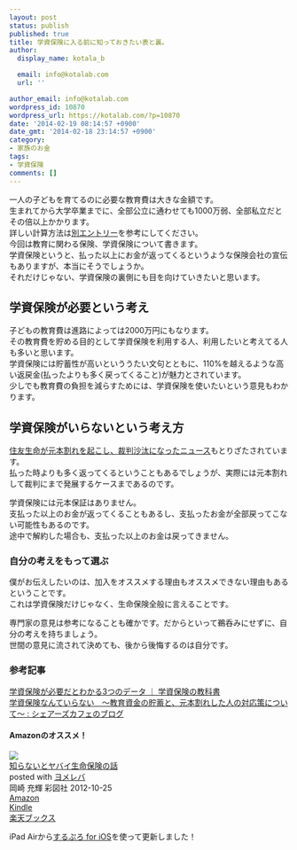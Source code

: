 ```yaml
---
layout: post
status: publish
published: true
title: 学資保険に入る前に知っておきたい表と裏。
author:
  display_name: kotala_b

  email: info@kotalab.com
  url: ''

author_email: info@kotalab.com
wordpress_id: 10870
wordpress_url: https://kotalab.com/?p=10870
date: '2014-02-19 08:14:57 +0900'
date_gmt: '2014-02-18 23:14:57 +0900'
category:
- 家族のお金
tags:
- 学資保険
comments: []
---
```

<p>一人の子どもを育てるのに必要な教育費は大きな金額です。<br />
生まれてから大学卒業までに、全部公立に通わせても1000万弱、全部私立だとその倍以上かかります。<br />
詳しい計算方法は<a href="https://kotalab.com/education-cost" target="_blank">別エントリー</a>を参考にしてください。<br />
今回は教育に関わる保険、学資保険について書きます。<br />
学資保険というと、払った以上にお金が返ってくるというような保険会社の宣伝もありますが、本当にそうでしょうか。<br />
それだけじゃない、学資保険の裏側にも目を向けていきたいと思います。</p>
<p><!--more--></p>
<h2>学資保険が必要という考え</h2>
<p>子どもの教育費は進路によっては2000万円にもなります。<br />
その教育費を貯める目的として学資保険を利用する人、利用したいと考えてる人も多いと思います。<br />
学資保険には貯蓄性が高いといううたい文句とともに、110%を越えるような高い返戻金(払ったよりも多く戻ってくること)が魅力とされています。<br />
少しでも教育費の負担を減らすためには、学資保険を使いたいという意見もわかります。</p>
<h2>学資保険がいらないという考え方</h2>
<p><a href="http://www.asahi.com/articles/TKY201310270366.html" target="_blank">住友生命が元本割れを起こし、裁判沙汰になったニュース</a><a href="http://b.hatena.ne.jp/entry/http://www.asahi.com/articles/TKY201310270366.html" target="_blank"><img border="0" src="http://b.hatena.ne.jp/entry/image/http://www.asahi.com/articles/TKY201310270366.html" alt="" /></a>もとりざたされています。<br />
払った時よりも多く返ってくるということもあるでしょうが、実際には元本割れして裁判にまで発展するケースまであるのです。</p>
<p><span class="b">学資保険には元本保証はありません。<br />
支払った以上のお金が返ってくることもあるし、支払ったお金が全部戻ってこない可能性もあるのです。</span><br />
途中で解約した場合も、支払った以上のお金は戻ってきません。</p>
<h3>自分の考えをもって選ぶ</h3>
<p>僕がお伝えしたいのは、加入をオススメする理由もオススメできない理由もあるということです。<br />
これは学資保険だけじゃなく、生命保険全般に言えることです。</p>
<p>専門家の意見は参考になることも確かです。だからといって鵜呑みにせずに、自分の考えを持ちましょう。<br />
世間の意見に流されて決めても、後から後悔するのは自分です。</p>
<h3 class="rele">参考記事</h3>
<p><a href="http://hokensc.jp/gakushi/" target="_blank">学資保険が必要だとわかる3つのデータ ｜ 学資保険の教科書</a><a href="http://b.hatena.ne.jp/entry/http://hokensc.jp/gakushi/" target="_blank"><img border="0" src="http://b.hatena.ne.jp/entry/image/http://hokensc.jp/gakushi/" alt="" /></a><br />
<a href="http://blog.livedoor.jp/sharescafe/archives/33569078.html" target="_blank">学資保険なんていらない　～教育資金の貯蓄と、元本割れした人の対応策について～ : シェアーズカフェのブログ</a><a href="http://b.hatena.ne.jp/entry/http://blog.livedoor.jp/sharescafe/archives/33569078.html" target="_blank"><img border="0" src="http://b.hatena.ne.jp/entry/image/http://blog.livedoor.jp/sharescafe/archives/33569078.html" alt="" /></a></p>
<h4 class="aam">Amazonのオススメ！</h4>
<div class="booklink-box">
<div class="booklink-image"><a href="http://www.amazon.co.jp/exec/obidos/asin/4883928896/same-22/" rel="nofollow" target="_blank"><img src="http://ecx.images-amazon.com/images/I/416JM23jyVL._SL160_.jpg" style="border: none;" /></a></div>
<div class="booklink-info">
<div class="booklink-name"><a href="http://www.amazon.co.jp/exec/obidos/asin/4883928896/same-22/" rel="nofollow" target="_blank">知らないとヤバイ生命保険の話</a>
<div class="booklink-powered-date">posted with <a href="http://yomereba.com" rel="nofollow" target="_blank">ヨメレバ</a></div>
</div>
<div class="booklink-detail">岡崎 充輝 彩図社 2012-10-25    </div>
<div class="booklink-link2">
<div class="shoplinkamazon"><a href="http://www.amazon.co.jp/exec/obidos/asin/4883928896/same-22/" rel="nofollow" target="_blank" title="アマゾン" >Amazon</a></div>
<div class="shoplinkkindle"><a href="http://www.amazon.co.jp/gp/search?keywords=%92m%82%E7%82%C8%82%A2%82%C6%83%84%83o%83C%90%B6%96%BD%95%DB%8C%AF%82%CC%98b&__mk_ja_JP=%83J%83%5E%83J%83i&url=node%3D2275256051&tag=same-22" rel="nofollow" target="_blank" >Kindle</a></div>
<div class="shoplinkrakuten"><a href="http://c.af.moshimo.com/af/c/click?a_id=374941&p_id=56&pc_id=56&pl_id=637&s_v=b5Rz2P0601xu&url=http%3A%2F%2Fbooks.rakuten.co.jp%2Frb%2F12070360%2F" rel="nofollow" target="_blank" title="楽天ブックス" >楽天ブックス</a></div>
</p></div>
</div>
<div class="booklink-footer"></div>
</div>
<p>iPad Airから<a href="https://itunes.apple.com/jp/app/surupuro-for-ios-buroguedita/id436676299?mt=8&uo=4&at=10l4yU" rel="nofollow" target="_blank">するぷろ for iOS</a>を使って更新しました！</p>
